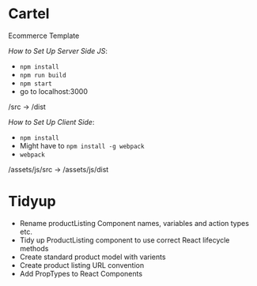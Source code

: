 # Cartel
Ecommerce Template

*How to Set Up Server Side JS*:
- `npm install`
- `npm run build`
- `npm start`
- go to localhost:3000

/src -> /dist

*How to Set Up Client Side*:
- `npm install`
- Might have to `npm install -g webpack`
- `webpack`

/assets/js/src -> /assets/js/dist


# Tidyup
- Rename productListing Component names, variables and action types etc.
- Tidy up ProductListing component to use correct React lifecycle methods
- Create standard product model with varients
- Create product listing URL convention
- Add PropTypes to React Components
